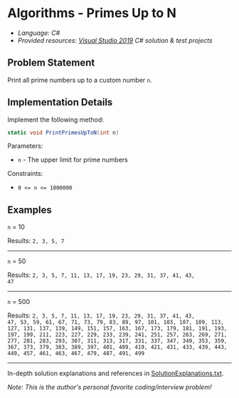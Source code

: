 # Algorithms - Primes Up to N
- *Language: C#*
- *Provided resources: [Visual Studio 2019](https://docs.microsoft.com/en-us/visualstudio/releases/2019/release-notes) C# solution & test projects*

Problem Statement
-----------------
Print all prime numbers up to a custom number <code>n</code>.


Implementation Details
----------------------

Implement the following method:

```cs
static void PrintPrimesUpToN(int n)
```

Parameters:
* <code>n</code> - The upper limit for prime numbers


Constraints:

* <code>0 <= n <= 1000000</code>


Examples
--------
<code>n</code> = 10

Results:
<code>2, 3, 5, 7</code>

<hr>

<code>n</code> = 50

Results:
<code>2, 3, 5, 7, 11, 13, 17, 19, 23, 29, 31, 37, 41, 43, 47</code>

<hr>

<code>n</code> = 500

Results:
<code>2, 3, 5, 7, 11, 13, 17, 19, 23, 29, 31, 37, 41, 43, 47, 53, 59, 61, 67, 71, 73, 79, 83, 89, 97, 101, 103, 107, 109, 113, 127, 131, 137, 139, 149, 151, 157, 163, 167, 173, 179, 181, 191, 193, 197, 199, 211, 223, 227, 229, 233, 239, 241, 251, 257, 263, 269, 271, 277, 281, 283, 293, 307, 311, 313, 317, 331, 337, 347, 349, 353, 359, 367, 373, 379, 383, 389, 397, 401, 409, 419, 421, 431, 433, 439, 443, 449, 457, 461, 463, 467, 479, 487, 491, 499</code>

<hr>

In-depth solution explanations and references in [SolutionExplanations.txt](PrimesUpToN/SolutionExplanations.txt).

*Note: This is the author's personal favorite coding/interview problem!*
